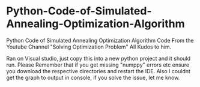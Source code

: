 # Python-Code-of-Simulated-Annealing-Optimization-Algorithm
Python Code of Simulated Annealing Optimization Algorithm Code From the Youtube Channel  "Solving Optimization Problem"  All Kudos to him.

Ran on Visual studio, just copy this into a new python project and it should run. 
Please Remember that if you get missing "numppy" errors etc ensure you download the respective directories and restart the IDE.
Also I couldnt get the graph to output in console, if you solve the issue, let me know.
